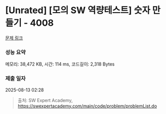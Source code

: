 # [Unrated] [모의 SW 역량테스트] 숫자 만들기 - 4008 

[문제 링크](https://swexpertacademy.com/main/code/problem/problemDetail.do?contestProbId=AWIeRZV6kBUDFAVH) 

### 성능 요약

메모리: 38,472 KB, 시간: 114 ms, 코드길이: 2,318 Bytes

### 제출 일자

2025-08-13 02:28



> 출처: SW Expert Academy, https://swexpertacademy.com/main/code/problem/problemList.do